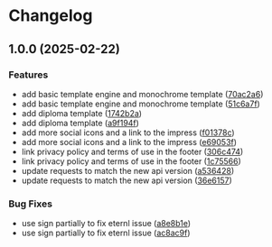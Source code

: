 # Changelog

## 1.0.0 (2025-02-22)


### Features

* add basic template engine and monochrome template ([70ac2a6](https://github.com/UVerify-io/uverify-ui/commit/70ac2a6bf1d725e9e699d406ef9f3dba73d92fd1))
* add basic template engine and monochrome template ([51c6a7f](https://github.com/UVerify-io/uverify-ui/commit/51c6a7f3b4ab6fdc5fb3a9b06a8b194e65e0a138))
* add diploma template ([1742b2a](https://github.com/UVerify-io/uverify-ui/commit/1742b2a3d488c2930a218b6ab7851d81e1ae8ecb))
* add diploma template ([a9f194f](https://github.com/UVerify-io/uverify-ui/commit/a9f194f49bd2eaba4a5ab7b8c094537ebad9f7a2))
* add more social icons and a link to the impress ([f01378c](https://github.com/UVerify-io/uverify-ui/commit/f01378c038523633c6d50fd9f891b5f6f58c9643))
* add more social icons and a link to the impress ([e69053f](https://github.com/UVerify-io/uverify-ui/commit/e69053f8a6a049d1118e97f2f13907648345281a))
* link privacy policy and terms of use in the footer ([306c474](https://github.com/UVerify-io/uverify-ui/commit/306c474088ae560323dfe6b58d7beedaabb615be))
* link privacy policy and terms of use in the footer ([1c75566](https://github.com/UVerify-io/uverify-ui/commit/1c75566b40ef96f7c16b1fa4360f7f23add7a9f1))
* update requests to match the new api version ([a536428](https://github.com/UVerify-io/uverify-ui/commit/a536428e150e3574dffee6dfbcb215c39c180a87))
* update requests to match the new api version ([36e6157](https://github.com/UVerify-io/uverify-ui/commit/36e6157521c16b222a56a917fffc8914e3cbfc59))


### Bug Fixes

* use sign partially to fix eternl issue ([a8e8b1e](https://github.com/UVerify-io/uverify-ui/commit/a8e8b1ed830b36df1964da76e75614d2a60c0c83))
* use sign partially to fix eternl issue ([ac8ac9f](https://github.com/UVerify-io/uverify-ui/commit/ac8ac9fa2c504a04c2546cea6e6847ad35fb82de))
